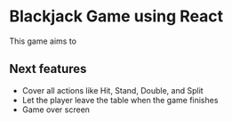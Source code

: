 # Blackjack Game using React

This game aims to

## Next features

- Cover all actions like Hit, Stand, Double, and Split
- Let the player leave the table when the game finishes
- Game over screen
